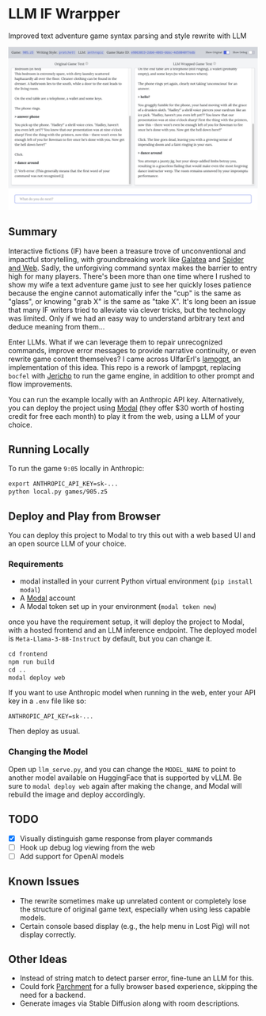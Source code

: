 # LLM IF Wrarpper

Improved text adventure game syntax parsing and style rewrite with LLM

![LLM-IF-Wrapper in Browser](/screenshot.png "Screenshot")

## Summary

Interactive fictions (IF) have been a treasure trove of unconventional and impactful storytelling, with groundbreaking work like [Galatea](https://ifdb.org/viewgame?id=urxrv27t7qtu52lb) and [Spider and Web](https://ifdb.org/viewgame?id=2xyccw3pe0uovfad). Sadly, the unforgiving command syntax makes the barrier to entry high for many players. There's been more than one time where I rushed to show my wife a text adventure game just to see her quickly loses patience because the engine cannot automatically infer the "cup" is the same as "glass", or knowing "grab X" is the same as "take X". It's long been an issue that many IF writers tried to alleviate via clever tricks, but the technology was limited. Only if we had an easy way to understand arbitrary text and deduce meaning from them...

Enter LLMs. What if we can leverage them to repair unrecognized commands, improve error messages to provide narrative continuity, or even rewrite game content themselves? I came across UlfarErl's [lampgpt](https://github.com/UlfarErl/lampgpt), an implementation of this idea. This repo is a rework of lampgpt, replacing `bocfel` with [Jericho](https://github.com/microsoft/jericho) to run the game engine, in addition to other prompt and flow improvements.

You can run the example locally with an Anthropic API key. Alternatively, you can deploy the project using [Modal](https://modal.com/) (they offer $30 worth of hosting credit for free each month) to play it from the web, using a LLM of your choice.

## Running Locally

To run the game `9:05` locally in Anthropic:

```
export ANTHROPIC_API_KEY=sk-...
python local.py games/905.z5
```

## Deploy and Play from Browser

You can deploy this project to Modal to try this out with a web based UI and an open source LLM of your choice. 

### Requirements ### 
* modal installed in your current Python virtual environment (`pip install modal`)
* A [Modal](http://modal.com/) account
* A Modal token set up in your environment (`modal token new`)

once you have the requirement setup, it will deploy the project to Modal, with a hosted frontend and an LLM inference endpoint. The deployed model is `Meta-Llama-3-8B-Instruct` by default, but you can change it.

```
cd frontend
npm run build
cd ..
modal deploy web
```

If you want to use Anthropic model when running in the web, enter your API key in a `.env` file like so:

```
ANTHROPIC_API_KEY=sk-...
```

Then deploy as usual.

### Changing the Model ###

Open up `llm_serve.py`, and you can change the `MODEL_NAME` to point to another model available on HuggingFace that is supported by vLLM. Be sure to `modal deploy web` again after making the change, and Modal will rebuild the image and deploy accordingly.

## TODO ##
- [x] Visually distinguish game response from player commands
- [ ] Hook up debug log viewing from the web
- [ ] Add support for OpenAI models

## Known Issues ##
* The rewrite sometimes make up unrelated content or completely lose the structure of original game text, especially when using less capable models.
* Certain console based display (e.g., the help menu in Lost Pig) will not display correctly.

## Other Ideas ##
* Instead of string match to detect parser error, fine-tune an LLM for this.
* Could fork [Parchment](https://github.com/curiousdannii/parchment) for a fully browser based experience, skipping the need for a backend.
* Generate images via Stable Diffusion along with room descriptions.
